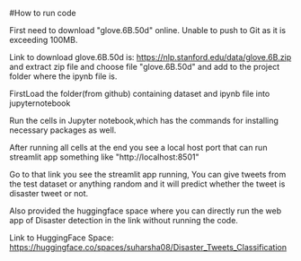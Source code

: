 #How to run code

First need to download "glove.6B.50d" online. Unable to push to Git as it is exceeding 100MB.

Link to download glove.6B.50d is:  https://nlp.stanford.edu/data/glove.6B.zip and extract zip file and choose file  "glove.6B.50d" and add to the project folder where the ipynb file is.

FirstLoad the folder(from github) containing dataset and ipynb file into jupyternotebook

Run the cells in Jupyter notebook,which has the commands for installing necessary packages as well.

After running all cells at the end you see a local host port that can run streamlit app something like "http://localhost:8501"

Go to that link you see the streamlit app running, You can give tweets from the test dataset or anything random and it will predict whether the tweet is disaster tweet or not.

Also provided the huggingface space where you can directly run the web app of Disaster detection in the link without running the code.

Link to HuggingFace Space: https://huggingface.co/spaces/suharsha08/Disaster_Tweets_Classification
